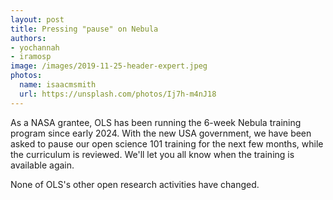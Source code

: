 ```yaml
---
layout: post
title: Pressing "pause" on Nebula
authors:
- yochannah
- iramosp
image: /images/2019-11-25-header-expert.jpeg
photos:
  name: isaacmsmith
  url: https://unsplash.com/photos/Ij7h-m4nJ18
---
```


As a NASA grantee, OLS has been running the 6-week Nebula training program since early 2024. With the new USA government, we have been asked to pause our open science 101 training for the next few months, while the curriculum is reviewed. We'll let you all know when the training is available again. 

None of OLS's other open research activities have changed. 
